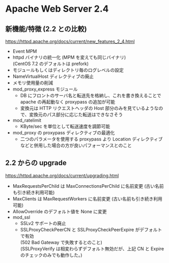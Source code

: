 # Apache Web Server 2.4


## 新機能/特徴 (2.2 との比較)
https://httpd.apache.org/docs/current/new_features_2_4.html

- Event MPM
- httpd バイナリの統一化 (MPM を変えても同じバイナリ)  
  (CentOS 7.2 のデフォルトは prefork)
- モジュールもしくはディレクトリ毎のログレベルの設定
- NameVirtualHost ディレクティブの廃止
- メモリ使用量の削減
- mod_proxy_express モジュール
    + DB にフロントのサーバ名と転送先を格納し、これを書き換えることで apache の再起動なく proxypass の追加が可能
    + 変換元は HTTP リクエストヘッダの Host 部分のみを見ているようなので、変換元のパス部分に応じた転送はできなさそう
- mod_ratelimit
    + KByte/sec を単位として転送速度を調節可能
- mod_proxy の proxypass ディレクティブの最適化
    + 二つのパラメータを使用する proxypass より Location ディレクティブなどと併用した場合の方が良いパフォーマンスとのこと


## 2.2 からの upgrade
https://httpd.apache.org/docs/current/upgrading.html

- MaxRequestsPerChild は MaxConnectionsPerChild に名前変更 (古い名前も引き続き利用可能)
- MaxClients は MaxRequestWorkers に名前変更 (古い名前も引き続き利用可能)
- AllowOverride のデフォルト値を None に変更
- mod_ssl
    + SSLv2 サポートの廃止
    + SSLProxyCheckPeerCN と SSLProxyCheckPeerExpire がデフォルトで有効  
      (502 Bad Gateway で失敗するとのこと)  
      (SSLProxyVerify は相変わらずデフォルト無効だが、上記 CN と Expire のチェックのみでも動作した。)  



